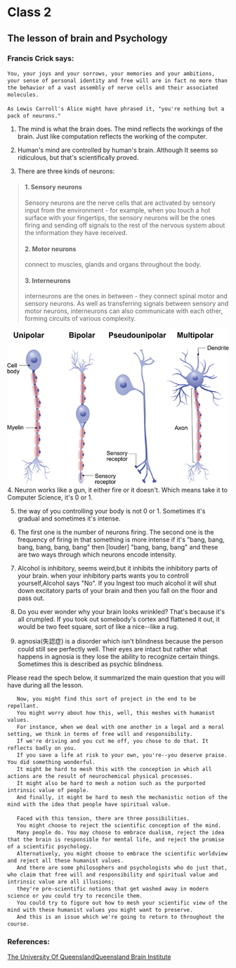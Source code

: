 Class 2
=
## The lesson of brain and  Psychology

### Francis Crick says:
```
You, your joys and your sorrows, your memories and your ambitions, your sense of personal identity and free will are in fact no more than the behavior of a vast assembly of nerve cells and their associated molecules. 

As Lewis Carroll's Alice might have phrased it, "you're nothing but a pack of neurons."
```



1. The mind is what the brain does. The mind reflects the workings of the brain. Just like computation reflects the working of the computer.

2. Human's mind are controlled by human's brain. Although It seems so ridiculous, but that's scientifically proved. 

3. There are three kinds of neurons:
> #### 1.  Sensory neurons
> Sensory neurons are the nerve cells that are activated by sensory input from the environment - for example, when you touch a hot surface with your fingertips, the sensory neurons will be the ones firing and sending off signals to the rest of the nervous system about the information they have received.
>#### 2.   Motor neurons  
>connect to muscles, glands and organs throughout the body. 
>#### 3.   Interneurons
>interneurons are the ones in between - they connect spinal motor and sensory neurons. As well as transferring signals between sensory and motor neurons,  interneurons can also communicate with each other, forming circuits of various complexity. 

![image](types-of-neurons-QBI.jpg)
4. Neuron works like a gun, it either fire or it doesn't. Which means take it to Computer Science, it's 0 or 1.

5. the way of you controlling your body is not 0 or 1. Sometimes it's gradual and sometimes it's intense.

6. The first one is the number of neurons firing. The second one is the frequency of firing in that something is more intense if it's "bang, bang, bang, bang, bang, bang" then [louder] "bang, bang, bang" and these are two ways through which neurons encode intensity.

7. Alcohol is inhibitory, seems weird,but it inhibits the inhibitory parts of your brain. when your inhibitory parts wants you to controll yourself,Alcohol says "No". If you Ingest too much alcohol it will shut down excitatory parts of your brain and then you fall on the floor and pass out.

8. Do you ever wonder why your brain looks wrinkled? That's because it's all crumpled. If you took out somebody's cortex and flattened it out, it would be two feet square, sort of like a nice--like a rug. 

9. agnosia(失認症) is a disorder which isn't blindness because the person could still see perfectly well. Their eyes are intact but rather what happens in agnosia is they lose the ability to recognize certain things. Sometimes this is described as psychic blindness. 


Please read the spech below, it summarized the main question that you will have during all the lesson.
```
   Now, you might find this sort of project in the end to be repellant. 
   You might worry about how this, well, this meshes with humanist values.
   For instance, when we deal with one another in a legal and a moral setting, we think in terms of free will and responsibility. 
   If we're driving and you cut me off, you chose to do that. It reflects badly on you. 
   If you save a life at risk to your own, you're--you deserve praise. You did something wonderful. 
   It might be hard to mesh this with the conception in which all actions are the result of neurochemical physical processes. 
   It might also be hard to mesh a notion such as the purported intrinsic value of people. 
   And finally, it might be hard to mesh the mechanistic notion of the mind with the idea that people have spiritual value.

   Faced with this tension, there are three possibilities. 
   You might choose to reject the scientific conception of the mind. 
   Many people do. You may choose to embrace dualism, reject the idea that the brain is responsible for mental life, and reject the promise of a scientific psychology. 
   Alternatively, you might choose to embrace the scientific worldview and reject all these humanist values. 
   And there are some philosophers and psychologists who do just that, who claim that free will and responsibility and spiritual value and intrinsic value are all illusions; 
   they're pre-scientific notions that get washed away in modern science or you could try to reconcile them. 
   You could try to figure out how to mesh your scientific view of the mind with these humanist values you might want to preserve. 
   And this is an issue which we're going to return to throughout the course. 
```

### References:
[The University Of QueenslandQueensland Brain Institute](https://qbi.uq.edu.au/brain/brain-anatomy/types-neurons)
